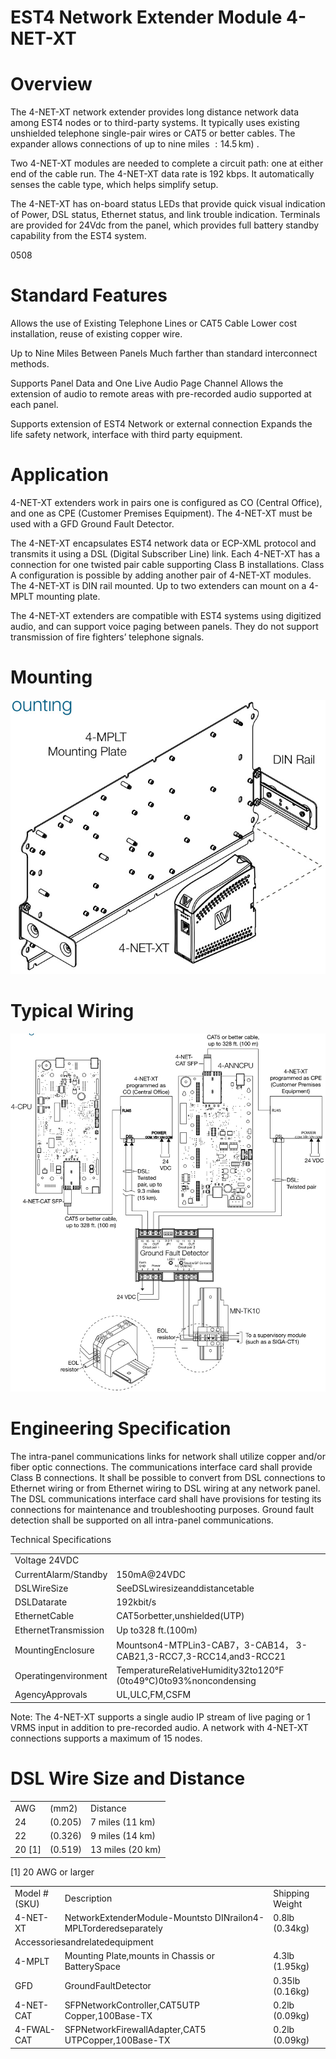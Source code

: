 # EST4 Network Extender Module 4-NET-XT  

# Overview  

The 4-NET-XT network extender provides long distance network data among EST4 nodes or to third-party systems. It typically uses existing unshielded telephone single-pair wires or CAT5 or better cables. The expander allows connections of up to nine miles $:14.5\,\mathsf{k m})$ .  

Two 4-NET-XT modules are needed to complete a circuit path: one at either end of the cable run. The 4-NET-XT data rate is 192 kbps. It automatically senses the cable type, which helps simplify setup.  

The 4-NET-XT has on-board status LEDs that provide quick visual indication of Power, DSL status, Ethernet status, and link trouble indication. Terminals are provided for 24Vdc from the panel, which provides full battery standby capability from the EST4 system.  

0508  

# Standard Features  

Allows the use of Existing Telephone Lines or CAT5 Cable Lower cost installation, reuse of existing copper wire.  

Up to Nine Miles Between Panels Much farther than standard interconnect methods.  

Supports Panel Data and One Live Audio Page Channel Allows the extension of audio to remote areas with pre-recorded audio supported at each panel.  

Supports extension of EST4 Network or external connection Expands the life safety network, interface with third party equipment.  

# Application  

4-NET-XT extenders work in pairs one is configured as CO (Central Office), and one as CPE (Customer Premises Equipment). The 4-NET-XT must be used with a GFD Ground Fault Detector.  

The 4-NET-XT encapsulates EST4 network data or ECP-XML protocol and transmits it using a DSL (Digital Subscriber Line) link. Each 4-NET-XT has a connection for one twisted pair cable supporting Class B installations. Class A configuration is possible by adding another pair of 4-NET-XT modules. The 4-NET-XT is DIN rail mounted. Up to two extenders can mount on a 4-MPLT mounting plate.  

The 4-NET-XT extenders are compatible with EST4 systems using digitized audio, and can support voice paging between panels. They do not support transmission of fire fighters’ telephone signals.  

# Mounting  

![](images/559d537eb7d5999147ac73d5945f6d7a42089c4e66ad15dcbe2d65aba128101a.jpg)  

# Typical Wiring  

![](images/51b8846cf4294cec28f45e27a23ffd0024a77b095810850d89767f0411be46a8.jpg)  

# Engineering Specification  

The intra-panel communications links for network shall utilize copper and/or fiber optic connections. The communications interface card shall provide Class B <Class A> connections. It shall be possible to convert from DSL connections to Ethernet wiring or from Ethernet wiring to DSL wiring at any network panel. The DSL communications interface card shall have provisions for testing its connections for maintenance and troubleshooting purposes. Ground fault detection shall be supported on all intra-panel communications.  

Technical Specifications   


<html><body><table><tr><td>Voltage 24VDC</td><td></td></tr><tr><td>CurrentAlarm/Standby</td><td>150mA@24VDC</td></tr><tr><td>DSLWireSize</td><td>SeeDSLwiresizeanddistancetable</td></tr><tr><td>DSLDatarate</td><td>192kbit/s</td></tr><tr><td>EthernetCable</td><td>CAT5orbetter,unshielded(UTP)</td></tr><tr><td>EthernetTransmission</td><td>Up to328 ft.(100m)</td></tr><tr><td>MountingEnclosure</td><td>Mountson4-MTPLin3-CAB7，3-CAB14， 3-CAB21,3-RCC7,3-RCC14,and3-RCC21</td></tr><tr><td>Operatingenvironment</td><td>TemperatureRelativeHumidity32to120°F (0to49°C)0to93%noncondensing</td></tr><tr><td>AgencyApprovals</td><td>UL,ULC,FM,CSFM</td></tr></table></body></html>

Note: The 4-NET-XT supports a single audio IP stream of live paging or 1 VRMS input in addition to pre-recorded audio. A network with 4-NET-XT connections supports a maximum of 15 nodes.  

# DSL Wire Size and Distance  

<html><body><table><tr><td>AWG</td><td>(mm2)</td><td>Distance</td></tr><tr><td>24</td><td>(0.205)</td><td>7 miles (11 km)</td></tr><tr><td>22</td><td>(0.326)</td><td>9 miles (14 km)</td></tr><tr><td>20 [1]</td><td>(0.519)</td><td>13 miles (20 km)</td></tr></table></body></html>

[1] 20 AWG or larger  

<html><body><table><tr><td>Model # (SKU)</td><td>Description</td><td>Shipping Weight</td></tr><tr><td>4-NET-XT</td><td>NetworkExtenderModule-Mountsto DINrailon4-MPLTorderedseparately</td><td>0.8lb (0.34kg)</td></tr><tr><td colspan="3">Accessoriesandrelatedequipment</td></tr><tr><td>4-MPLT</td><td>Mounting Plate,mounts in Chassis or BatterySpace</td><td>4.3lb (1.95kg)</td></tr><tr><td>GFD</td><td>GroundFaultDetector</td><td>0.35lb (0.16kg)</td></tr><tr><td>4-NET-CAT</td><td>SFPNetworkController,CAT5UTP Copper,100Base-TX</td><td>0.2lb (0.09kg)</td></tr><tr><td>4-FWAL- CAT</td><td>SFPNetworkFirewallAdapter,CAT5 UTPCopper,100Base-TX</td><td>0.2lb (0.09kg)</td></tr></table></body></html>  